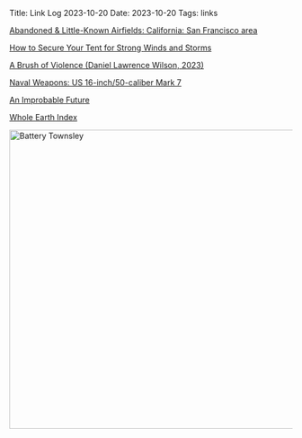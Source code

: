 Title: Link Log 2023-10-20
Date: 2023-10-20
Tags: links

[Abandoned & Little-Known Airfields: California: San Francisco area](http://www.airfields-freeman.com/CA/Airfields_CA_SanFran.htm)

[How to Secure Your Tent for Strong Winds and Storms](https://slowerhiking.com/shelter/tents-in-strong-wind-how-to-pitch-your-tent)

[A Brush of Violence (Daniel Lawrence Wilson, 2023)](https://www.youtube.com/watch?v=sn2nFK4ejjc)

[Naval Weapons: US 16-inch/50-caliber Mark 7](http://www.navweaps.com/Weapons/WNUS_16-50_mk7.php)

[An Improbable Future](https://www.animprobablefuture.com/)

[Whole Earth Index](https://wholeearth.info/)

<a href="https://www.flickr.com/photos/pigmonkey/53272537372/in/dateposted/" title="Battery Townsley"><img src="https://live.staticflickr.com/65535/53272537372_422a4a2542_c.jpg" width="800" height="533" alt="Battery Townsley"/></a>
